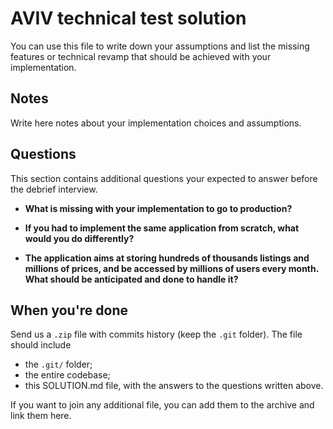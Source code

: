 # AVIV technical test solution

You can use this file to write down your assumptions and list the missing features or technical revamp that should
be achieved with your implementation.

## Notes

Write here notes about your implementation choices and assumptions.

## Questions

This section contains additional questions your expected to answer before the debrief interview.

- **What is missing with your implementation to go to production?**

- **If you had to implement the same application from scratch, what would you do differently?**

- **The application aims at storing hundreds of thousands listings and millions of prices, and be accessed by millions
  of users every month. What should be anticipated and done to handle it?**

## When you're done

Send us a `.zip` file with commits history (keep the `.git` folder). The file should include
- the `.git/` folder;
- the entire codebase;
- this SOLUTION.md file, with the answers to the questions written above.

If you want to join any additional file, you can add them to the archive and link them here.
